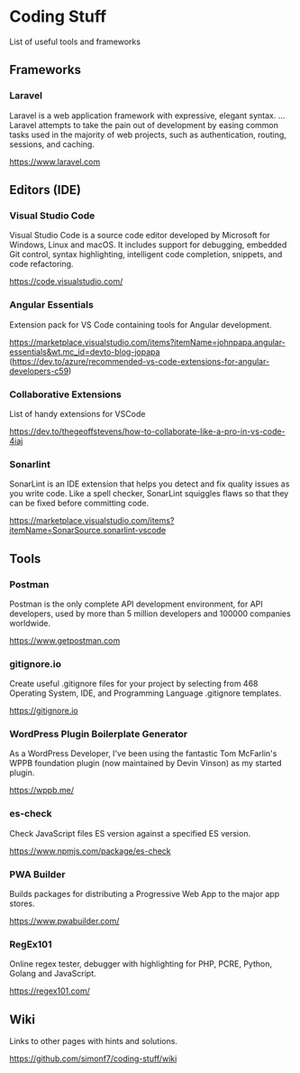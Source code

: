 # Coding Stuff
List of useful tools and frameworks

## Frameworks

### Laravel

Laravel is a web application framework with expressive, elegant syntax. ... Laravel attempts to take the pain out of development by easing common tasks used in the majority of web projects, such as authentication, routing, sessions, and caching.

https://www.laravel.com


## Editors (IDE)

### Visual Studio Code

Visual Studio Code is a source code editor developed by Microsoft for Windows, Linux and macOS. It includes support for debugging, embedded Git control, syntax highlighting, intelligent code completion, snippets, and code refactoring.

https://code.visualstudio.com/

### Angular Essentials

Extension pack for VS Code containing tools for Angular development.

https://marketplace.visualstudio.com/items?itemName=johnpapa.angular-essentials&wt.mc_id=devto-blog-jopapa
(https://dev.to/azure/recommended-vs-code-extensions-for-angular-developers-c59)

### Collaborative Extensions

List of handy extensions for VSCode

https://dev.to/thegeoffstevens/how-to-collaborate-like-a-pro-in-vs-code-4iaj

### Sonarlint

SonarLint is an IDE extension that helps you detect and fix quality issues as you write code. Like a spell checker, SonarLint squiggles flaws so that they can be fixed before committing code.

https://marketplace.visualstudio.com/items?itemName=SonarSource.sonarlint-vscode

## Tools

### Postman

Postman is the only complete API development environment, for API developers, used by more than 5 million developers and 100000 companies worldwide.

https://www.getpostman.com

### gitignore.io

Create useful .gitignore files for your project by selecting from 468 Operating System, IDE, and Programming Language .gitignore templates.

https://gitignore.io

### WordPress Plugin Boilerplate Generator

As a WordPress Developer, I've been using the fantastic Tom McFarlin's WPPB foundation plugin (now maintained by Devin Vinson) as my started plugin.

https://wppb.me/

### es-check

Check JavaScript files ES version against a specified ES version.

https://www.npmjs.com/package/es-check

### PWA Builder

Builds packages for distributing a Progressive Web App to the major app stores.

https://www.pwabuilder.com/

### RegEx101

Online regex tester, debugger with highlighting for PHP, PCRE, Python, Golang and JavaScript.

https://regex101.com/

## Wiki

Links to other pages with hints and solutions.

https://github.com/simonf7/coding-stuff/wiki
